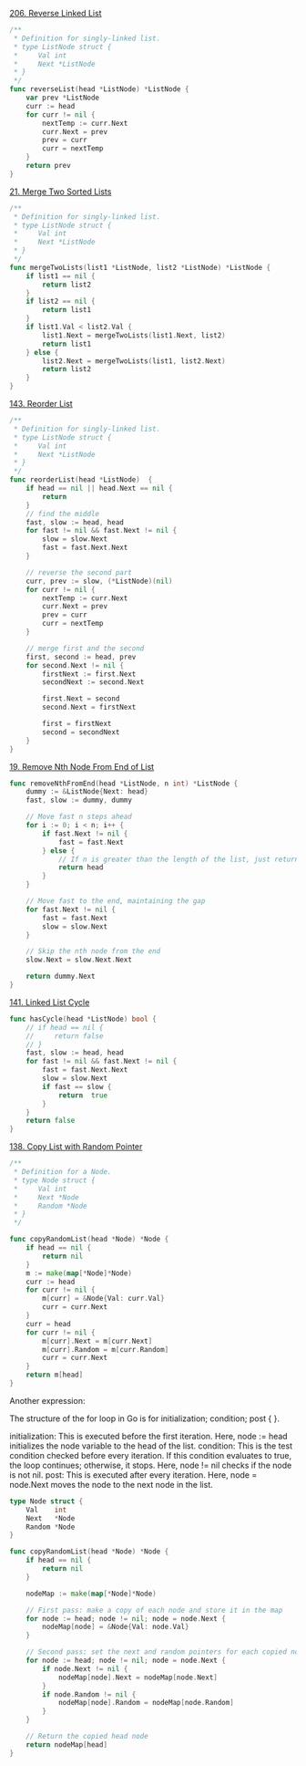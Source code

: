 [206. Reverse Linked List](https://leetcode.com/problems/reverse-linked-list/description/)

```go
/**
 * Definition for singly-linked list.
 * type ListNode struct {
 *     Val int
 *     Next *ListNode
 * }
 */
func reverseList(head *ListNode) *ListNode {
    var prev *ListNode
    curr := head
    for curr != nil {
        nextTemp := curr.Next
        curr.Next = prev
        prev = curr
        curr = nextTemp
    }
    return prev
}
```

[21. Merge Two Sorted Lists](https://leetcode.com/problems/merge-two-sorted-lists/description/)

```go
/**
 * Definition for singly-linked list.
 * type ListNode struct {
 *     Val int
 *     Next *ListNode
 * }
 */
func mergeTwoLists(list1 *ListNode, list2 *ListNode) *ListNode {
    if list1 == nil {
        return list2
    }
    if list2 == nil {
        return list1
    }
    if list1.Val < list2.Val {
        list1.Next = mergeTwoLists(list1.Next, list2)
        return list1
    } else {
        list2.Next = mergeTwoLists(list1, list2.Next)
        return list2
    }
}
```

[143. Reorder List](https://leetcode.com/problems/reorder-list/description/)

```go
/**
 * Definition for singly-linked list.
 * type ListNode struct {
 *     Val int
 *     Next *ListNode
 * }
 */
func reorderList(head *ListNode)  {
    if head == nil || head.Next == nil {
        return
    }
    // find the middle
    fast, slow := head, head
    for fast != nil && fast.Next != nil {
        slow = slow.Next
        fast = fast.Next.Next
    }

    // reverse the second part
    curr, prev := slow, (*ListNode)(nil)
    for curr != nil {
        nextTemp := curr.Next
        curr.Next = prev
        prev = curr
        curr = nextTemp
    }

    // merge first and the second
    first, second := head, prev
    for second.Next != nil {
        firstNext := first.Next
        secondNext := second.Next

        first.Next = second
        second.Next = firstNext

        first = firstNext
        second = secondNext
    }
}

```

[19. Remove Nth Node From End of List](https://leetcode.com/problems/remove-nth-node-from-end-of-list/description/)

```go
func removeNthFromEnd(head *ListNode, n int) *ListNode {
    dummy := &ListNode{Next: head}
    fast, slow := dummy, dummy

    // Move fast n steps ahead
    for i := 0; i < n; i++ {
        if fast.Next != nil {
            fast = fast.Next
        } else {
            // If n is greater than the length of the list, just return the original list
            return head
        }
    }

    // Move fast to the end, maintaining the gap
    for fast.Next != nil {
        fast = fast.Next
        slow = slow.Next
    }

    // Skip the nth node from the end
    slow.Next = slow.Next.Next

    return dummy.Next
}
```

[141. Linked List Cycle](https://leetcode.com/problems/linked-list-cycle/)

```go
func hasCycle(head *ListNode) bool {
    // if head == nil {
    //     return false
    // }
    fast, slow := head, head
    for fast != nil && fast.Next != nil {
        fast = fast.Next.Next
        slow = slow.Next
        if fast == slow {
            return  true
        }
    }
    return false
}
```

[138. Copy List with Random Pointer](https://leetcode.com/problems/copy-list-with-random-pointer/)

```go
/**
 * Definition for a Node.
 * type Node struct {
 *     Val int
 *     Next *Node
 *     Random *Node
 * }
 */

func copyRandomList(head *Node) *Node {
    if head == nil {
        return nil
    }
    m := make(map[*Node]*Node)
    curr := head
    for curr != nil {
        m[curr] = &Node{Val: curr.Val}
        curr = curr.Next
    }
    curr = head
    for curr != nil {
        m[curr].Next = m[curr.Next]
        m[curr].Random = m[curr.Random]
        curr = curr.Next
    }
    return m[head]
}
```

Another expression:

The structure of the for loop in Go is for initialization; condition; post { }.

initialization: This is executed before the first iteration. Here, node := head initializes the node variable to the head of the list.
condition: This is the test condition checked before every iteration. If this condition evaluates to true, the loop continues; otherwise, it stops. Here, node != nil checks if the node is not nil.
post: This is executed after every iteration. Here, node = node.Next moves the node to the next node in the list.

```go
type Node struct {
    Val    int
    Next   *Node
    Random *Node
}

func copyRandomList(head *Node) *Node {
    if head == nil {
        return nil
    }

    nodeMap := make(map[*Node]*Node)

    // First pass: make a copy of each node and store it in the map
    for node := head; node != nil; node = node.Next {
        nodeMap[node] = &Node{Val: node.Val}
    }

    // Second pass: set the next and random pointers for each copied node
    for node := head; node != nil; node = node.Next {
        if node.Next != nil {
            nodeMap[node].Next = nodeMap[node.Next]
        }
        if node.Random != nil {
            nodeMap[node].Random = nodeMap[node.Random]
        }
    }

    // Return the copied head node
    return nodeMap[head]
}
```